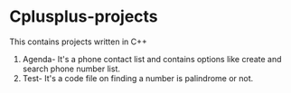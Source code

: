 # Cplusplus-projects
This contains projects written in C++
1. Agenda- It's a phone contact list and contains options like create and search phone number list. 
2. Test- It's a code file on finding a number is palindrome or not.
